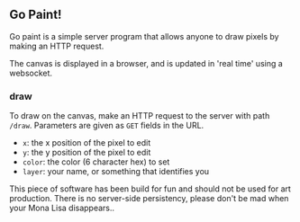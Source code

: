 ## Go Paint!

Go paint is a simple server program that allows anyone to draw pixels by making an HTTP request.

The canvas is displayed in a browser, and is updated in 'real time' using a websocket.

### draw
To draw on the canvas, make an HTTP request to the server with path `/draw`.
Parameters are given as `GET` fields in the URL.
 - `x`: the x position of the pixel to edit
 - `y`: the y position of the pixel to edit
 - `color`: the color (6 character hex) to set
 - `layer`: your name, or something that identifies you

This piece of software has been build for fun and should not be used for art production.
There is no server-side persistency, please don't be mad when your Mona Lisa disappears..
